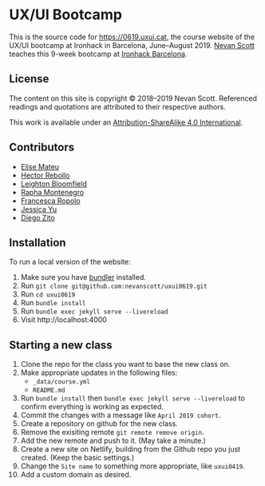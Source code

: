 UX/UI Bootcamp
==============

This is the source code for https://0619.uxui.cat, the course website of the UX/UI bootcamp at Ironhack in Barcelona, June–August 2019. [Nevan Scott](http://nevanscott.com/) teaches this 9-week bootcamp at [Ironhack Barcelona](http://www.ironhack.com/en/locations/barcelona).


License
-------

The content on this site is copyright © 2018–2019 Nevan Scott. Referenced readings and quotations are attributed to their respective authors.

This work is available under an [Attribution-ShareAlike 4.0 International](https://creativecommons.org/licenses/by-sa/4.0/).


Contributors
------------

- [Elise Mateu](https://github.com/elise2106)
- [Hector Rebollo](https://github.com/hectorrebollo)
- [Leighton Bloomfield](https://github.com/lrbloomfield)
- [Rapha Montenegro](https://github.com/raphamontenegro)
- [Francesca Ropolo](https://github.com/francescaropolo)
- [Jessica Yu](https://github.com/jjyuuu)
- [Diego Zito](https://github.com/dzc1)


Installation
------------

To run a local version of the website:

1. Make sure you have [bundler](https://bundler.io) installed.
2. Run `git clone git@github.com:nevanscott/uxui0619.git`
3. Run `cd uxui0619`
4. Run `bundle install`
5. Run `bundle exec jekyll serve --livereload`
6. Visit http://localhost:4000


Starting a new class
--------------------

1. Clone the repo for the class you want to base the new class on.
2. Make appropriate updates in the following files:
    - `_data/course.yml`
    - `README.md`
3. Run `bundle install` then `bundle exec jekyll serve --livereload` to confirm everything is working as expected.
4. Commit the changes with a message like `April 2019 cohort`.
5. Create a repository on github for the new class.
6. Remove the exisiting remote `git remote remove origin`.
7. Add the new remote and push to it. (May take a minute.)
8. Create a new site on Netlify, building from the Github repo you just created. (Keep the basic settings.)
9. Change the `Site name` to something more appropriate, like `uxui0419`.
10. Add a custom domain as desired.
